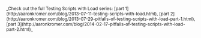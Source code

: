 <small>
_Check out the full Testing Scripts with Load series:
[part 1](http://aaronkromer.com/blog/2013-07-11-testing-scripts-with-load.html),
[part 2](http://aaronkromer.com/blog/2013-07-29-pitfalls-of-testing-scripts-with-load-part-1.html),
[part 3](http://aaronkromer.com/blog/2014-02-17-pitfalls-of-testing-scripts-with-load-part-2.html)_
</small>
